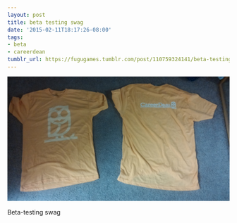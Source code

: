 ```yaml
---
layout: post
title: beta testing swag
date: '2015-02-11T18:17:26-08:00'
tags:
- beta
- careerdean
tumblr_url: https://fugugames.tumblr.com/post/110759324141/beta-testing-swag
---
```

 ![](/tumblr_files/tumblr_njmrd25rgI1tgne1po1_1280.jpg)  

Beta-testing swag

